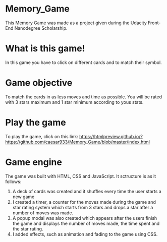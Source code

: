 # Memory_Game

This Memory Game was made as a project given during the Udacity Front-End Nanodegree Scholarship. 


# What is this game!

In this game you have to click on different cards and to match their symbol. 


# Game objective

To match the cards in as less moves and time as possible. You will be rated with 3 stars maximum and 1 star minimum according to yous stats.


# Play the game

To play the game, click on this link: https://htmlpreview.github.io/?https://github.com/caesar933/Memory_Game/blob/master/index.html


# Game engine

The game was built with HTML, CSS and JavaScript. It sctructure is as it follows:
  1. A deck of cards was created and it shuffles every time the user starts a new game
  2. I created a timer, a counter for the moves made during the game and star rating system which starts from 3 stars and drops a star after a number of moves was made.
  3. A popup modal was also created which appears after the users finish the game and displays the number of moves made, the time spent and the star rating. 
  4. I added effects, such as animation and fading to the game using CSS.
